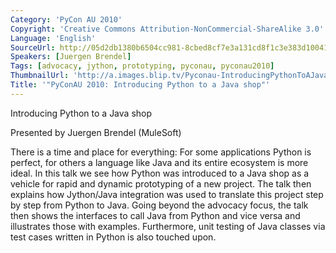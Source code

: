 ```yaml
---
Category: 'PyCon AU 2010'
Copyright: 'Creative Commons Attribution-NonCommercial-ShareAlike 3.0'
Language: 'English'
SourceUrl: http://05d2db1380b6504cc981-8cbed8cf7e3a131cd8f1c3e383d10041.r93.cf2.rackcdn.com/pycon-au-2010/456_pyconau-2010-introducing-python-to-a-java-shop.flv
Speakers: [Juergen Brendel]
Tags: [advocacy, jython, prototyping, pyconau, pyconau2010]
ThumbnailUrl: 'http://a.images.blip.tv/Pyconau-IntroducingPythonToAJavaShop731.png'
Title: '"PyConAU 2010: Introducing Python to a Java shop"'
---
```

Introducing Python to a Java shop

Presented by Juergen Brendel (MuleSoft)

There is a time and place for everything: For some applications Python is
perfect, for others a language like Java and its entire ecosystem is more
ideal. In this talk we see how Python was introduced to a Java shop as a
vehicle for rapid and dynamic prototyping of a new project. The talk then
explains how Jython/Java integration was used to translate this project step
by step from Python to Java. Going beyond the advocacy focus, the talk then
shows the interfaces to call Java from Python and vice versa and illustrates
those with examples. Furthermore, unit testing of Java classes via test cases
written in Python is also touched upon.

